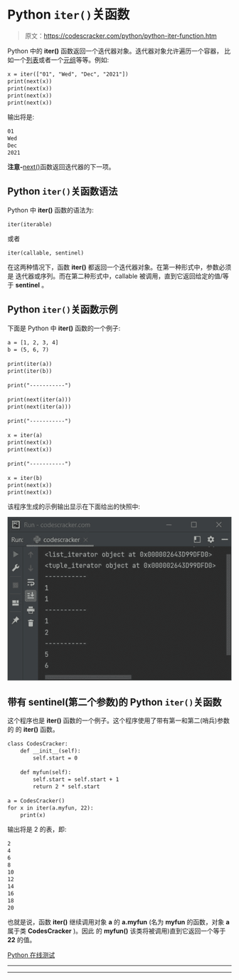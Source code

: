 # Python `iter()`关函数

> 原文：<https://codescracker.com/python/python-iter-function.htm>

Python 中的 **iter()** 函数返回一个迭代器对象。迭代器对象允许遍历一个容器， 比如一个[列表](/python/python-lists.htm)或者一个[元组](/python/python-tuples.htm)等等。例如:

```
x = iter(["01", "Wed", "Dec", "2021"])
print(next(x))
print(next(x))
print(next(x))
print(next(x))
```

输出将是:

```
01
Wed
Dec
2021
```

**注意-**[next()](/python/python-next-function.htm)函数返回迭代器的下一项。

## Python `iter()`关函数语法

Python 中 **iter()** 函数的语法为:

```
iter(iterable)
```

或者

```
iter(callable, sentinel)
```

在这两种情况下，函数 **iter()** 都返回一个迭代器对象。在第一种形式中，参数必须是 迭代器或序列。而在第二种形式中，callable 被调用，直到它返回给定的值/等于 **sentinel** 。

## Python `iter()`关函数示例

下面是 Python 中 **iter()** 函数的一个例子:

```
a = [1, 2, 3, 4]
b = (5, 6, 7)

print(iter(a))
print(iter(b))

print("-----------")

print(next(iter(a)))
print(next(iter(a)))

print("-----------")

x = iter(a)
print(next(x))
print(next(x))

print("-----------")

x = iter(b)
print(next(x))
print(next(x))
```

该程序生成的示例输出显示在下面给出的快照中:

![python iter function](img/e9259b219ec6cfdb7df7f340ddab7259.png)

## 带有 sentinel(第二个参数)的 Python `iter()`关函数

这个程序也是 **iter()** 函数的一个例子。这个程序使用了带有第一和第二(哨兵)参数的 的 **iter()** 函数。

```
class CodesCracker:
    def __init__(self):
        self.start = 0

    def myfun(self):
        self.start = self.start + 1
        return 2 * self.start

a = CodesCracker()
for x in iter(a.myfun, 22):
    print(x)
```

输出将是 2 的表，即:

```
2
4
6
8
10
12
14
16
18
20
```

也就是说，函数 **iter()** 继续调用对象 **a** 的 **a.myfun** (名为 **myfun** 的函数，对象 **a** 属于类 **CodesCracker** )。因此 的 **myfun()** 该类将被调用)直到它返回一个等于 **22** 的值。

[Python 在线测试](/exam/showtest.php?subid=10)

* * *

* * *